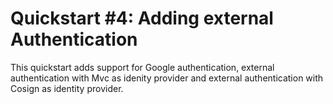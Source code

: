 # Quickstart #4: Adding external Authentication

This quickstart adds support for Google authentication, external authentication with Mvc as idenity provider  and external authentication with Cosign as identity provider.
